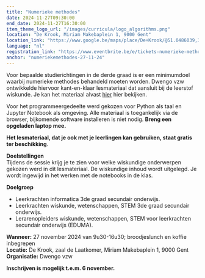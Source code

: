 ```yaml
---
title: "Numerieke methodes"
date: 2024-11-27T09:30:00
end_date: 2024-11-27T16:30:00
item_theme_logo_url: "/images/curricula/logo_algorithms.png"
location: "De Krook, Miriam Makebaplein 1, 9000 Gent"
location_link: "https://www.google.be/maps/place/De+Krook/@51.0486039,3.7264986,17z/data=!3m1!4b1!4m6!3m5!1s0x47c3714effffffff:0x9b1a2c7f1cb8c825!8m2!3d51.0486039!4d3.7286873!16s%2Fg%2F1hc0gcm5l"
language: "nl"
registration_link: "https://www.eventbrite.be/e/tickets-numerieke-methodes-731763252587?aff=oddtdtcreator"
anchor: "numeriekemethodes-27-11-24"
---
```


Voor bepaalde studierichtingen in de derde graad is er een minimumdoel waarbij numerieke methodes behandeld moeten worden. 
Dwengo vzw ontwikkelde hiervoor kant-en-klaar lesmateriaal dat aansluit bij de leerstof wiskunde. Je kan het materiaal alvast [hier](https://dwengo.org/algoritmes) hier bekijken.

Voor het programmeergedeelte werd gekozen voor Python als taal en Jupyter Notebook als omgeving. Alle materiaal is toegankelijk via de browser, bijkomende software installeren is niet nodig. **Breng een opgeladen laptop mee.**

**Het lesmateriaal, dat je ook met je leerlingen kan gebruiken, staat gratis ter beschikking**.

**Doelstellingen**<br>
Tijdens de sessie krijg je te zien voor welke wiskundige onderwerpen gekozen werd in dit lesmateriaal. De wiskundige inhoud wordt uitgelegd.
Je wordt ingewijd in het werken met de notebooks in de klas. 

**Doelgroep**<br>
- Leerkrachten informatica 3de graad secundair onderwijs.<br>
- Leerkrachten wiskunde, wetenschappen, STEM 3de graad secundair onderwijs.<br>
- Lerarenopleiders wiskunde, wetenschappen, STEM voor leerkrachten secundair onderwijs (EDUMA).<br>

**Wanneer:** 27 november 2024 van 9u30-16u30; broodjeslunch en koffie inbegrepen<br>
**Locatie:** De Krook, zaal de Laatkomer, Miriam Makebaplein 1, 9000 Gent<br>
**Organisatie:** Dwengo vzw

**Inschrijven is mogelijk t.e.m. 6 november.**
